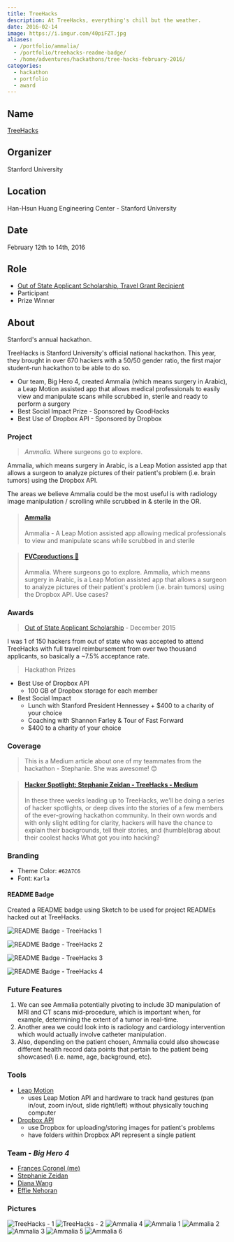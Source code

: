 ```yaml
---
title: TreeHacks
description: At TreeHacks, everything's chill but the weather.
date: 2016-02-14
image: https://i.imgur.com/40piFZT.jpg
aliases:
  - /portfolio/ammalia/
  - /portfolio/treehacks-readme-badge/
  - /home/adventures/hackathons/tree-hacks-february-2016/
categories:
  - hackathon
  - portfolio
  - award
---
```


## Name

[TreeHacks](https://treehacks.com)

## Organizer

Stanford University

## Location

Han-Hsun Huang Engineering Center - Stanford University

## Date

February 12th to 14th, 2016

## Role

- [Out of State Applicant Scholarship, Travel Grant Recipient](https://medium.com/@hackwithtrees/treehacks-admissions-our-goals-and-process-b204a198d4a6)
- Participant
- Prize Winner

## About

Stanford's annual hackathon.

TreeHacks is Stanford University's official national hackathon. This year, they brought in over 670 hackers with a 50/50 gender ratio, the first major student-run hackathon to be able to do so.

- Our team, Big Hero 4, created Ammalia (which means surgery in Arabic), a Leap Motion assisted app that allows medical professionals to easily view and manipulate scans while scrubbed in, sterile and ready to perform a surgery
- Best Social Impact Prize - Sponsored by GoodHacks
- Best Use of Dropbox API - Sponsored by Dropbox

### Project

> _Ammalia._ Where surgeons go to explore.

Ammalia, which means surgery in Arabic, is a Leap Motion assisted app that allows a surgeon to analyze pictures of their patient's problem (i.e. brain tumors) using the Dropbox API.

The areas we believe Ammalia could be the most useful is with radiology image manipulation / scrolling while scrubbed in & sterile in the OR.

<blockquote class="embedly-card"><h4><a href="https://devpost.com/software/ammalia">Ammalia</a></h4><p>Ammalia - A Leap Motion assisted app allowing medical professionals to view and manipulate scans while scrubbed in and sterile</p></blockquote>
<script async src="//cdn.embedly.com/widgets/platform.js" charset="UTF-8"></script>

<blockquote class="embedly-card"><h4><a href="https://fvcproductions.com/portfolio/ammalia/">FVCproductions 🍓</a></h4><p>Ammalia. Where surgeons go to explore. Ammalia, which means surgery in Arabic, is a Leap Motion assisted app that allows a surgeon to analyze pictures of their patient's problem (i.e. brain tumors) using the Dropbox API. Use cases?</p></blockquote>

### Awards

> [Out of State Applicant Scholarship](https://medium.com/@hackwithtrees/treehacks-admissions-our-goals-and-process-b204a198d4a6) - December 2015

I was 1 of 150 hackers from out of state who was accepted to attend TreeHacks with full travel reimbursement from over two thousand applicants, so basically a ~7.5% acceptance rate.

> Hackathon Prizes

- Best Use of Dropbox API
  - 100 GB of Dropbox storage for each member
- Best Social Impact
  - Lunch with Stanford President Hennessey + \$400 to a charity of your choice
  - Coaching with Shannon Farley & Tour of Fast Forward
  - $400 to a charity of your choice

### Coverage

> This is a Medium article about one of my teammates from the hackathon - Stephanie. She was awesome! 😊

<blockquote class="embedly-card"><h4><a href="https://medium.com/@hackwithtrees/hacker-spotlight-stephane-zeidan-52a4c90375e8">Hacker Spotlight: Stephanie Zeidan - TreeHacks - Medium</a></h4><p>In these three weeks leading up to TreeHacks, we'll be doing a series of hacker spotlights, or deep dives into the stories of a few members of the ever-growing hackathon community. In their own words and with only slight editing for clarity, hackers will have the chance to explain their backgrounds, tell their stories, and (humble)brag about their coolest hacks What got you into hacking?</p></blockquote>

### Branding

- Theme Color: `#62A7C6`
- Font: `Karla`

#### README Badge

Created a README badge using Sketch to be used for project READMEs hacked out at TreeHacks.

![README Badge - TreeHacks 1](https://i.imgur.com/70AH1sF.png)

![README Badge - TreeHacks 2](https://i.imgur.com/MLA7lc3.png)

![README Badge - TreeHacks 3](https://i.imgur.com/xPMxqF6.png)

![README Badge - TreeHacks 4](https://i.imgur.com/6dvAxdH.png)

### Future Features

1.  We can see Ammalia potentially pivoting to include 3D manipulation of MRI and CT scans mid-procedure, which is important when, for example, determining the extent of a tumor in real-time.
2.  Another area we could look into is radiology and cardiology intervention which would actually involve catheter manipulation.
3.  Also, depending on the patient chosen, Ammalia could also showcase different health record data points that pertain to the patient being showcased\ (i.e. name, age, background, etc).

### Tools

- [Leap Motion](https://developer.leapmotion.com/)
  - uses Leap Motion API and hardware to track hand gestures (pan in/out, zoom in/out, slide right/left) without physically touching computer
- [Dropbox API](https://www.dropbox.com/developers)
  - use Dropbox for uploading/storing images for patient's problems
  - have folders within Dropbox API represent a single patient

### Team - _Big Hero 4_

- [Frances Coronel (me)](https://github.com/fvcproductions)
- [Stephanie Zeidan](https://github.com/stephzeid)
- [Diana Wang](https://github.com/diana-wang)
- [Effie Nehoran](https://github.com/effien3)

### Pictures

![TreeHacks - 1](https://i.imgur.com/40piFZT.jpg)
![TreeHacks - 2](https://i.imgur.com/5JCAoBs.jpg)
![Ammalia 4](https://i.imgur.com/hiQHKNS.png)
![Ammalia 1](https://i.imgur.com/y5lcGMl.png)
![Ammalia 2](https://i.imgur.com/oDEUOnO.png)
![Ammalia 3](https://i.imgur.com/xpUa6IH.png)
![Ammalia 5](https://i.imgur.com/ergfjak.png)
![Ammalia 6](https://i.imgur.com/WfK4O60.png)
